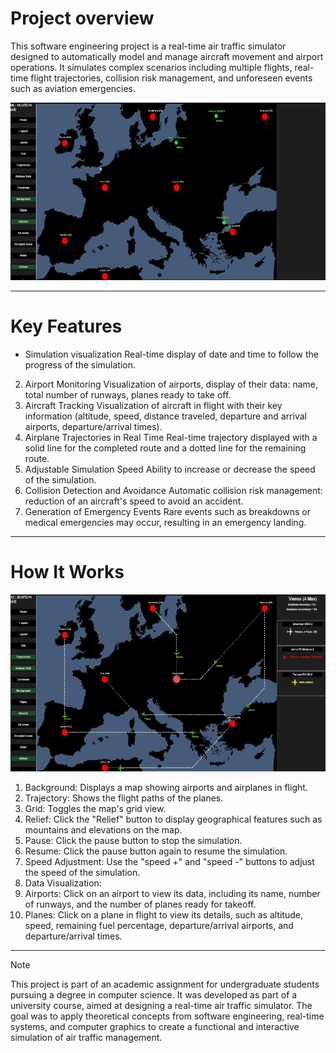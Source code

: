 # Project overview

This software engineering project is a real-time air traffic simulator designed to automatically model and manage aircraft movement and airport operations. It simulates complex scenarios including multiple flights, real-time flight trajectories, collision risk management, and unforeseen events such as aviation emergencies.

![Application screenshot 1](https://github.com/ericbeaubrun/portfolio/blob/master/public/resources/projects/aerien1.gif)

---

# Key Features
* Simulation visualization
Real-time display of date and time to follow the progress of the simulation.
2. Airport Monitoring
Visualization of airports, display of their data: name, total number of runways, planes ready to take off.
3. Aircraft Tracking
Visualization of aircraft in flight with their key information (altitude, speed, distance traveled, departure and arrival airports, departure/arrival times).
4. Airplane Trajectories in Real Time
Real-time trajectory displayed with a solid line for the completed route and a dotted line for the remaining route.
5. Adjustable Simulation Speed
Ability to increase or decrease the speed of the simulation.
6. Collision Detection and Avoidance
Automatic collision risk management: reduction of an aircraft's speed to avoid an accident.
7. Generation of Emergency Events
Rare events such as breakdowns or medical emergencies may occur, resulting in an emergency landing.

---

# How It Works 

![Application screenshot 2](https://github.com/ericbeaubrun/portfolio/blob/master/public/resources/projects/aerien2.gif)

1. Background: Displays a map showing airports and airplanes in flight.
2. Trajectory: Shows the flight paths of the planes.
3. Grid: Toggles the map's grid view.
4. Relief: Click the "Relief" button to display geographical features such as mountains and elevations on the map.
5. Pause: Click the pause button to stop the simulation.
6. Resume: Click the pause button again to resume the simulation.
7. Speed Adjustment: Use the "speed +" and "speed -" buttons to adjust the speed of the simulation.
8. Data Visualization:
9. Airports: Click on an airport to view its data, including its name, number of runways, and the number of planes ready for takeoff.
10. Planes: Click on a plane in flight to view its details, such as altitude, speed, remaining fuel percentage, departure/arrival airports, and departure/arrival times.

---

> [!NOTE]
> This project is part of an academic assignment for undergraduate students pursuing a degree in computer science. It was developed as part of a university course, aimed at designing a real-time air traffic simulator. The goal was to apply theoretical concepts from software engineering, real-time systems, and computer graphics to create a functional and interactive simulation of air traffic management.

